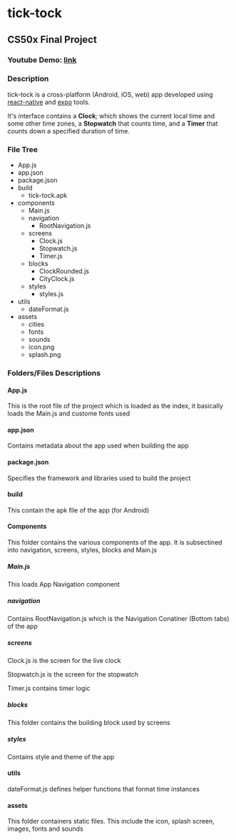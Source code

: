 # **tick-tock**
## CS50x Final Project

### Youtube Demo: [link](https://youtu.be/5G3abgzssE8)
### Description

tick-tock is a cross-platform (Android, iOS, web) app developed using [react-native](https://reactnative.dev/) and [expo](https://expo.dev/) tools. 

It's interface contains a **Clock**; which shows the current local time and some other time zones, a **Stopwatch** that counts time, and a **Timer** that counts down a specified duration of time.

### File Tree
- App.js
- app.json
- package.json
- build
  - tick-tock.apk
- components
  - Main.js
  - navigation
    - RootNavigation.js
  - screens
    - Clock.js
    - Stopwatch.js
    - Timer.js
  - blocks
    - ClockRounded.js
    - CityClock.js
  - styles
    - styles.js
- utils
  - dateFormat.js
- assets
  - cities
  - fonts
  - sounds
  - icon.png
  - splash.png

### Folders/Files Descriptions
#### App.js
This is the root file of the project which is loaded as the index, it basically loads the Main.js and custome fonts used

#### app.json
Contains metadata about the app used when  building the app

#### package.json
Specifies the framework and libraries used to build the project

#### build
This contain the apk file of the app (for Android)

#### Components
This folder contains the various components of the app.
It is subsectined into navigation, screens, styles, blocks and Main.js

##### Main.js
This loads App Navigation component

##### navigation
Contains RootNavigation.js which is the Navigation Conatiner (Bottom tabs) of the app

##### screens
Clock.js is the screen for the live clock

Stopwatch.js is the screen for the stopwatch

Timer.js contains timer logic

##### blocks
This folder contains the building block used by screens

##### styles
Contains style and theme of the app

#### utils
dateFormat.js defines helper functions that format time instances

#### assets
This folder containers static files. This include the icon, splash screen, images, fonts and sounds
